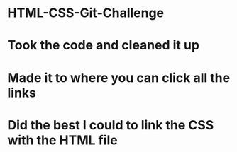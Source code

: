 # HTML-CSS-Git-Challenge

# Took the code and cleaned it up

# Made it to where you can click all the links

# Did the best I could to link the CSS with the HTML file
